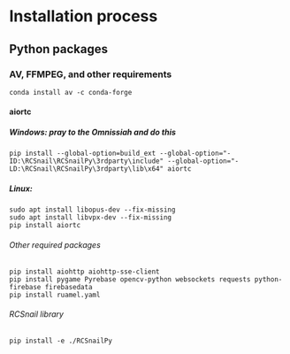 # Installation process
## Python packages
### AV, FFMPEG, and other requirements
```
conda install av -c conda-forge
```

#### aiortc
##### Windows: pray to the Omnissiah and do this
```
pip install --global-option=build_ext --global-option="-ID:\RCSnail\RCSnailPy\3rdparty\include" --global-option="-LD:\RCSnail\RCSnailPy\3rdparty\lib\x64" aiortc
```
##### Linux:
```
sudo apt install libopus-dev --fix-missing
sudo apt install libvpx-dev --fix-missing
pip install aiortc
```

###### Other required packages
```
pip install aiohttp aiohttp-sse-client
pip install pygame Pyrebase opencv-python websockets requests python-firebase firebasedata
pip install ruamel.yaml
```

###### RCSnail library
```
pip install -e ./RCSnailPy
```
